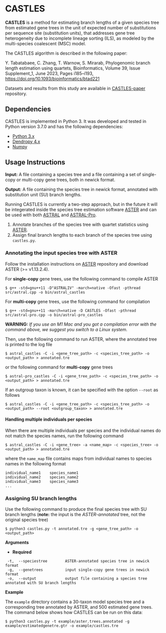 # CASTLES

**CASTLES** is a method for estimating branch lengths of a given species tree from estimated gene trees in the unit of expected number of substitutions per sequence site (substitution units), that addresses gene tree heterogeneity due to incomplete lineage sorting (ILS), as modeled by the multi-species coalescent (MSC) model.

The CASTLES algorithm is described in the following paper:

Y. Tabatabaee, C. Zhang, T. Warnow, S. Mirarab, Phylogenomic branch length estimation using quartets, Bioinformatics, Volume 39, Issue Supplement_1, June 2023, Pages i185–i193, https://doi.org/10.1093/bioinformatics/btad221

Datasets and results from this study are available in [CASTLES-paper](https://github.com/ytabatabaee/CASTLES-paper/tree/main) repository.

## Dependencies
CASTLES is implemented in Python 3. It was developed and tested in Python version 3.7.0 and has the following dependencies:
- [Python 3.x](https://www.python.org)
- [Dendropy 4.x](https://dendropy.org/index.html)
- [Numpy](https://numpy.org)

## Usage Instructions

**Input:** A file containing a species tree and a file containing a set of single-copy or multi-copy gene trees, both in newick format.

**Output:** A file containing the species tree in newick format, annotated with substitution unit (SU) branch lengths.

Running CASTLES is currently a two-step approach, but in the future it will be integerated inside the species tree estimation software [ASTER](https://github.com/chaoszhang/ASTER) and can be used with both [ASTRAL](https://github.com/chaoszhang/ASTER/blob/master/tutorial/astral.md) and [ASTRAL-Pro](https://github.com/chaoszhang/ASTER/blob/master/tutorial/astral-pro.md).
1) Annotate branches of the species tree with quartet statistics using [ASTER](https://github.com/chaoszhang/ASTER).
2) Assign final branch lengths to each branch of the species tree using `castles.py`.

### Annotating the input species tree with ASTER
Follow the installation instructions on [ASTER](https://github.com/chaoszhang/ASTER) repository and download ASTER (>= v1.13.2.4). 

For **single-copy** gene trees, use the following command to compile ASTER
```
$ g++ -std=gnu++11 -D"ASTRALIV" -march=native -Ofast -pthread src/astral.cpp -o bin/astral_castles
```
For **multi-copy** gene trees, use the following command for compilation
```
$ g++ -std=gnu++11 -march=native -D CASTLES -Ofast -pthread src/astral-pro.cpp -o bin/astral-pro_castles
```
**WARNING:** *If you use an M1 Mac and you got a compilation error with the command above, we suggest you switch to a Linux system.*

Then, use the following command to run ASTER, where the annotated tree is printed to the log file
```
$ astral_castles -C -i <gene_tree_path> -c <species_tree_path> -o <output_path> > annotated.tre
```
or the following command for **multi-copy** gene trees
```
$ astral-pro_castles -C -i <gene_tree_path> -c <species_tree_path> -o <output_path> > annotated.tre
```
If an outgroup taxon is known, it can be specified with the option `--root` as follows
```
$ astral_castles -C -i <gene_tree_path> -c <species_tree_path> -o <output_path> --root <outgroup_taxon> > annotated.tre
```
#### Handling multiple individuals per species
When there are multiple individuals per species and the individual names do not match the species names, run the following command
```
$ astral_castles -C -i <gene_tree> -a <name_map> -c <species_tree> -o <output_path> > annotated.tre
```
where the `name_map` file contains maps from individual names to species names in the following format
```
individual_name1    species_name1
individual_name2    species_name2
individual_name3    species_name3
...
```
### Assigning SU branch lengths
Use the following command to produce the final species tree with SU branch lengths (**note:** the input is the *ASTER-annotated* tree, not the original species tree)
```
$ python3 castles.py -t annotated.tre -g <gene_tree_path> -o <output_path>
```
**Arguments**
- **Required**
```
 -t,  --speciestree        ASTER-annotated species tree in newick format
 -g,  --genetrees          input single-copy gene trees in newick format
 -o,  --output             output file containing a species tree annotated with SU branch lengths
```


**Example**

The `example` directory contains a 30-taxon model species tree and a corresponding tree annotated by ASTER, and 500 estimated gene trees. The command below shows how CASTLES can be run on this data:
```
$ python3 castles.py -t example/aster.trees.annotated -g example/estimatedgenetre.gtr -o example/castles.tre
```
